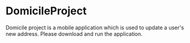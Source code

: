 # DomicileProject
Domicile project is a mobile application which is used to update a user's new address.
Please download and run the application.

